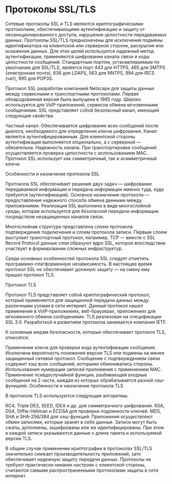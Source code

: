 # Протоколы SSL/TLS
Сетевые протоколы SSL и TLS являются криптографическими протоколами, обеспечивающими аутентификацию и защиту от несанкционированного доступа, нарушения целостности передаваемых данных. Протоколы SSL/TLS предназначены для исключения подмены идентификатора на клиентской или серверной стороне, раскрытия или искажения данных. Для этих целей используется надежный метод аутентификации, применяются шифрование канала связи и коды целостности сообщений. Стандартным портом, устанавливаемым по умолчанию для SSL/TLS, является порт 443 для HTTPS, 465 для SMTPS (электронная почта), 636 для LDAPS, 563 для NNTPS, 994 для IRCS (чат), 995 для POP3S.

Протокол SSL разработан компанией Netscape для защиты данных между сервисными и транспортными протоколами. Первая обнародованная версия была выпущена в 1995 году. Широко используется для VoIP-приложений, сервисов обмена мгновенными сообщениями. SSL представляет собой безопасный канал, имеющий следующие свойства:

Частный канал. Обеспечивается шифрование всех сообщений после диалога, необходимого для определения ключа шифрования.
Канал является аутентифицированным. Для клиентской стороны аутентификация выполняется опционально, а с серверной — обязательна.
Надежность канала. При транспортировке сообщений осуществляется проверка целостности с использованием MAC.
Протокол SSL использует как симметричный, так и асимметричный ключи.

Особенности и назначение протокола SSL

Протокола SSL обеспечивает решение двух задач — шифрование передаваемой информации и передача информации именно туда, куда требуется (аутентификация). Основное назначение протокола — предоставление надежного способа обмена данными между приложениями. Реализация SSL выполнена в виде многослойной среды, которая используется для безопасной передачи информации посредством незащищенных каналов связи.

Многослойная структура представлена слоем протокола подтверждения подключения и слоем протокола записи. Первым слоем выступает транспортный протокол, например, TCP — вместе с SSL Record Protocol данные слои образуют ядро SSL, которое впоследствии участвует в формировании сложных инфраструктур.

Среди основных особенностей протокола SSL следует отметить программно-платформенную независимость. В настоящее время протокол SSL не обеспечивает должную защиту — на смену ему пришел протокол TLS.

Протокол TLS

Протокол TLS представляет собой криптографический протокол, который применяется для защищенной передачи данных между различными узлами в сети интернет. Данный протокол нашел применение в VoIP-приложениях, веб-браузерах, приложениях для мгновенного обмена сообщениями. TLS реализован на спецификации SSL 3.0. Разработкой и развитием протокола занимается компания IETF.

К основным мерам безопасности, которые обеспечивает протокол TLS, относятся:

Применение ключа для проверки кода аутентификации сообщения.
Исключена вероятность понижения версии TLS или подмены на менее защищенный сетевой протокол.
Сообщение с подтверждением связи содержит хэш всех сообщений, которыми обменивались стороны.
Использование нумерации записей приложения с применением MAC.
Применение псевдослучайной функции, разбивающей входные сообщения на 2 части, каждая из которых обрабатывается разной хэш-функцией.
Особенности и назначение протокола TLS

В протоколе TLS используются следующие алгоритмы:

RC4, Triple DES, SEED, IDEA и др. для симметричного шифрования.
RSA, DSA, Diffie-Hellman и ECDSA для проверки подлинности ключей.
MD5, SHA и SHA-256/384 для хэш-функций.
Приложения осуществляют обмен записями, которые хранят в себе данные. Записи могут быть сжаты, дополнены, зашифрованы или же идентифицированы. При этом в каждой записи указываются данные о длине пакета и используемой версии TLS.

В общем случае применение криптографии в протоколах SSL/TLS значительно снижает производительность приложений, зато обеспечивает надежную защиту передачи данных. Протоколы не требуют практически никаких настроек с клиентской стороны, считаются самыми распространенными протоколами защиты в сети интернет.
